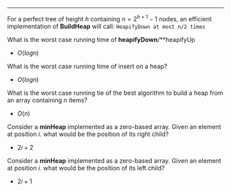 ***
For a perfect tree of height $h$ containing $n = 2^{h+1} -1$ nodes, an efficient implementation of **BuildHeap** will call: `HeapifyDown at most n/2 times`

What is the worst case running time of **heapifyDown**/**heapifyUp
* $O(logn)$

What is the worst case running time of insert on a heap?
* $O(logn)$

What is the worst case running tie of the best algorithm to build a heap from an array containing $n$ items?
* $O(n)$

Consider a **minHeap** implemented as a zero-based array. Given an element at position $i$. what would be the position of its right child?
* $2i + 2$

Consider a **minHeap** implemented as a zero-based array. Given an element at position $i$. what would be the position of its left child?
* $2i + 1$


